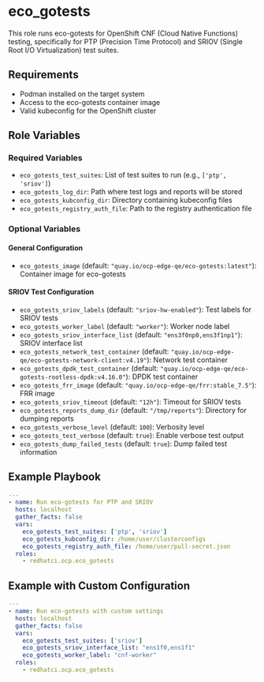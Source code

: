 # eco_gotests

This role runs eco-gotests for OpenShift CNF (Cloud Native Functions) testing, specifically for PTP (Precision Time Protocol) and SRIOV (Single Root I/O Virtualization) test suites.

## Requirements

- Podman installed on the target system
- Access to the eco-gotests container image
- Valid kubeconfig for the OpenShift cluster

## Role Variables

### Required Variables

- `eco_gotests_test_suites`: List of test suites to run (e.g., `['ptp', 'sriov']`)
- `eco_gotests_log_dir`: Path where test logs and reports will be stored
- `eco_gotests_kubconfig_dir`: Directory containing kubeconfig files
- `eco_gotests_registry_auth_file`: Path to the registry authentication file

### Optional Variables

#### General Configuration
- `eco_gotests_image` (default: `"quay.io/ocp-edge-qe/eco-gotests:latest"`): Container image for eco-gotests

#### SRIOV Test Configuration
- `eco_gotests_sriov_labels` (default: `"sriov-hw-enabled"`): Test labels for SRIOV tests
- `eco_gotests_worker_label` (default: `"worker"`): Worker node label
- `eco_gotests_sriov_interface_list` (default: `"ens3f0np0,ens3f1np1"`): SRIOV interface list
- `eco_gotests_network_test_container` (default: `"quay.io/ocp-edge-qe/eco-gotests-network-client:v4.19"`): Network test container
- `eco_gotests_dpdk_test_container` (default: `"quay.io/ocp-edge-qe/eco-gotests-rootless-dpdk:v4.16.0"`): DPDK test container
- `eco_gotests_frr_image` (default: `"quay.io/ocp-edge-qe/frr:stable_7.5"`): FRR image
- `eco_gotests_sriov_timeout` (default: `"12h"`): Timeout for SRIOV tests
- `eco_gotests_reports_dump_dir` (default: `"/tmp/reports"`): Directory for dumping reports
- `eco_gotests_verbose_level` (default: `100`): Verbosity level
- `eco_gotests_test_verbose` (default: `true`): Enable verbose test output
- `eco_gotests_dump_failed_tests` (default: `true`): Dump failed test information


## Example Playbook

```yaml
---
- name: Run eco-gotests for PTP and SRIOV
  hosts: localhost
  gather_facts: false
  vars:
    eco_gotests_test_suites: ['ptp', 'sriov']
    eco_gotests_kubconfig_dir: /home/user/clusterconfigs
    eco_gotests_registry_auth_file: /home/user/pull-secret.json
  roles:
    - redhatci.ocp.eco_gotests
```

## Example with Custom Configuration

```yaml
---
- name: Run eco-gotests with custom settings
  hosts: localhost
  gather_facts: false
  vars:
    eco_gotests_test_suites: ['sriov']
    eco_gotests_sriov_interface_list: "ens1f0,ens1f1"
    eco_gotests_worker_label: "cnf-worker"
  roles:
    - redhatci.ocp.eco_gotests
```
